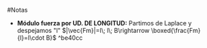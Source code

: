 #Notas

- **Módulo fuerza por UD. DE LONGITUD:** 
	Partimos de Laplace y despejamos "l" $|\vec{Fm}|=I\; l\; B\rightarrow \boxed{\frac{Fm}{l}=I\cdot B}$ ^be40cc
